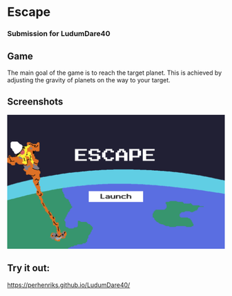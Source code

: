 # Escape

### Submission for LudumDare40 

## Game 
The main goal of the game is to reach the target planet. This is achieved by adjusting the gravity of planets 
on the way to your target.

## Screenshots
![Menu](https://github.com/PerHenrikS/LudumDare40/blob/master/Assets/Screens/EscapeMenuScreen.png)

## Try it out: 
https://perhenriks.github.io/LudumDare40/
